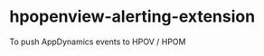 hpopenview-alerting-extension
=============================

To push AppDynamics events to HPOV / HPOM
